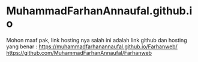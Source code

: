 # MuhammadFarhanAnnaufal.github.io
Mohon maaf pak, link hosting nya salah
ini adalah link github dan hosting yang benar :
https://muhammadfarhanannaufal.github.io/Farhanweb/
https://github.com/MuhammadFarhanAnnaufal/Farhanweb
